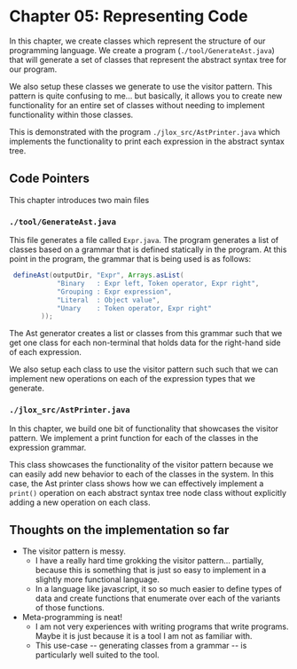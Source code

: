 # Chapter 05: Representing Code
In this chapter, we create classes which represent the structure of our programming language. We create a program (`./tool/GenerateAst.java`) that will generate a set of classes that represent the abstract syntax tree for our program.

We also setup these classes we generate to use the visitor pattern. This pattern is quite confusing to me... but basically, it allows you to create new functionality for an entire set of classes without needing to implement functionality within those classes.

This is demonstrated with the program `./jlox_src/AstPrinter.java` which implements the functionality to print each expression in the abstract syntax tree.

## Code Pointers
This chapter introduces two main files

### `./tool/GenerateAst.java`
This file generates a file called `Expr.java`. The program generates a list of classes based on a grammar that is defined statically in the program. At this point in the program, the grammar that is being used is as follows:

```java
 defineAst(outputDir, "Expr", Arrays.asList(
            "Binary   : Expr left, Token operator, Expr right",
            "Grouping : Expr expression",
            "Literal  : Object value",
            "Unary    : Token operator, Expr right"
        ));
```

The Ast generator creates a list or classes from this grammar such that we get one class for each non-terminal that holds data for the right-hand side of each expression.

We also setup each class to use the visitor pattern such such that we can implement new operations on each of the expression types that we generate.

### `./jlox_src/AstPrinter.java`
In this chapter, we build one bit of functionality that showcases the visitor pattern. We implement a print function for each of the classes in the expression grammar.

This class showcases the functionality of the visitor pattern because we can easily add new behavior to each of the classes in the system. In this case, the Ast printer class shows how we can effectively implement a `print()` operation on each abstract syntax tree node class without explicitly adding a new operation on each class.

## Thoughts on the implementation so far
- The visitor pattern is messy.
  - I have a really hard time grokking the visitor pattern... partially, because this is something that is just so easy to implement in a slightly more functional language.
  - In a language like javascript, it so so much easier to define types of data and create functions that enumerate over each of the variants of those functions.
- Meta-programming is neat!
  - I am not very experiences with writing programs that write programs. Maybe it is just because it is a tool I am not as familiar with.
  - This use-case -- generating classes from a grammar -- is particularly well suited to the tool.
